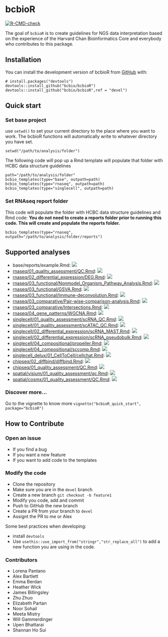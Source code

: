 # bcbioR

[![R-CMD-check](https://github.com/bcbio/bcbioR/actions/workflows/R-CMD-check.yaml/badge.svg)](https://github.com/bcbio/bcbioR/actions/workflows/R-CMD-check.yaml)

The goal of `bcbioR` is to create guidelines for NGS data interpretation based on the experience of the Harvard Chan Bioinformatics Core and everybody who contributes to this package.

## Installation

You can install the development version of bcbioR from [GitHub](https://github.com/) with:

```         
# install.packages("devtools")
devtools::install_github("bcbio/bcbioR")
devtools::install_github("bcbio/bcbioR",ref = "devel")
```

## Quick start

### Set base project

use `setwd()` to set your current directory to the place where you want to work. The bcbioR functions will automatically write to whatever directory you have set.

```         
setwd("/path/to/analysis/folder")
```

The following code will pop up a Rmd template will populate that folder with HCBC data structure guidelines

```         
path="/path/to/analysis/folder"
bcbio_templates(type="base", outpath=path)
bcbio_templates(type="rnaseq", outpath=path)
bcbio_templates(type="singlecell", outpath=path)
```

### Set RNAseq report folder

This code will populate the folder with HCBC data structure guidelines and Rmd code: **You do not need to create a reports folder prior to running this code. This will create and populate the reports folder.**

```         
bcbio_templates(type="rnaseq", outpath="/path/to/analysis/folder/reports")
```

## Supported analyses

- base/reports/example.Rmd: ![](https://img.shields.io/badge/status-stable-green)
- [rnaseq/01_quality_assessment/QC.Rmd](rnaseq/01_quality_assessment/QC.Rmd): ![](https://img.shields.io/badge/status-stable-green)
- [rnaseq/02_differential_expression/DEG.Rmd](rnaseq/02_differential_expression/DEG.Rmd): ![](https://img.shields.io/badge/status-stable-green)
- [rnaseq/03_functional/Nonmodel_Organism_Pathway_Analysis.Rmd](rnaseq/03_functional/Nonmodel_Organism_Pathway_Analysis.Rmd): ![](https://img.shields.io/badge/status-alpha-yellow)
- [rnaseq/03_functional/GSVA.Rmd](rnaseq/03_functional/GSVA.Rmd): ![](https://img.shields.io/badge/status-alpha-yellow)
- [rnaseq/03_functional/Immune-deconvolution.Rmd](rnaseq/03_functional/Immune-deconvolution.Rmd): ![](https://img.shields.io/badge/status-alpha-yellow)
- [rnaseq/03_comparative/Pair-wise-comparison-analysis.Rmd](rnaseq/03_comparative/Pair-wise-comparison-analysis.Rmd): ![](https://img.shields.io/badge/status-alpha-yellow)
- [rnaseq/03_comparative/Intersections.Rmd](rnaseq/03_comparative/Intersections.Rmd): ![](https://img.shields.io/badge/status-alpha-yellow)
- [rnaseq/04_gene_patterns/WGCNA.Rmd](rnaseq/04_gene_patterns/WGCNA.Rmd): ![](https://img.shields.io/badge/status-alpha-yellow)
- [singlecell/01_quality_assessment/scRNA_QC.Rmd](singlecell/01_quality_assessment/scATAC_QC.Rmd): ![](https://img.shields.io/badge/status-stable-green)
- [singlecell/01_quality_assessment/scATAC_QC.Rmd](singlecell/01_quality_assessment/scATAC_QC.Rmd): ![](https://img.shields.io/badge/status-draft-grey)
- [singlecell/02_differential_expression/scRNA_MAST.Rmd](singlecell/02_differential_expression/scRNA_MAST.Rmd): ![](https://img.shields.io/badge/status-alpha-yellow)
- [singlecell/02_differential_expression/scRNA_pseudobulk.Rmd](singlecell/02_differential_expression/scRNA_pseudobulk.Rmd): ![](https://img.shields.io/badge/status-alpha-yellow)
- [singlecell/04_compositional/propeller.Rmd](singlecell/04_compositional/propeller.Rmd): ![](https://img.shields.io/badge/status-draft-grey)
- [singlecell/04_compositional/sccomp.Rmd](singlecell/04_compositional/sccomp.Rmd): ![](https://img.shields.io/badge/status-draft-grey)
- [singlecell_delux/01_CellToCell/cellchat.Rmd](singlecell_delux/01_CellToCell/cellchat.Rmd): ![](https://img.shields.io/badge/status-draft-grey)
- [chipseq/02_diffbind/diffbind.Rmd](chipseq/02_diffbind/diffbind.Rmd): ![](https://img.shields.io/badge/status-alpha-yellow)
- [chipseq/01_quality_assessment/QC.Rmd](chipseq/01_quality_assessment/QC.Rmd): ![](https://img.shields.io/badge/status-alpha-yellow)
- [spatial/visium/01_quality_assessment/qc.Rmd](spatial/visium/01_quality_assessment/qc.Rmd): ![](https://img.shields.io/badge/status-draft-grey)
- [spatial/cosmx/01_quality_assessment/QC.Rmd](spatial/cosmx/01_quality_assessment/QC.Rmd): ![](https://img.shields.io/badge/status-draft-grey)

### Discover more…

Go to the vignette to know more `vignette("bcbioR_quick_start", package="bcbioR")`

## How to Contribute

### Open an issue

-   If you find a bug
-   If you want a new feature
-   If you want to add code to the templates

### Modify the code

-   Clone the repository
-   Make sure you are in the `devel` branch
-   Create a new branch `git checkout -b feature1`
-   Modify you code, add and commit
-   Push to GitHub the new branch
-   Create a PR from your branch to `devel`
-   Assignt the PR to me or Alex

Some best practices when developing:

-   install `devtools`
-   Use `usethis::use_import_from("stringr","str_replace_all")` to add a new function you are using in the code.

### Contributors

-   Lorena Pantano
-   Alex Bartlett
-   Emma Berdan
-   Heather Wick
-   James Billingsley
-   Zhu Zhuo
-   Elizabeth Partan
-   Noor Sohail
-   Meeta Mistry
-   Will Gammerdinger
-   Upen Bhattarai
-   Shannan Ho Sui

